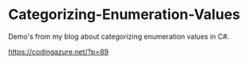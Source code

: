 # Categorizing-Enumeration-Values
Demo's from my blog about categorizing enumeration values in C#.

https://codingazure.net/?p=89
